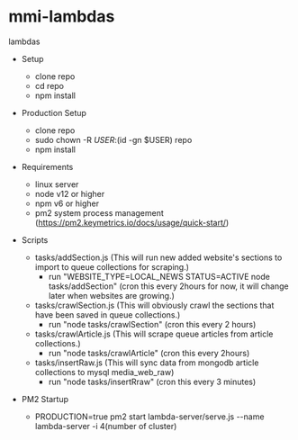 # mmi-lambdas
lambdas

- Setup
    * clone repo    
    * cd repo
    * npm install

- Production Setup
    * clone repo
    * sudo chown -R $USER:$(id -gn $USER) repo
    * npm install

- Requirements
    * linux server
    * node v12 or higher
    * npm v6 or higher
    * pm2 system process management (https://pm2.keymetrics.io/docs/usage/quick-start/)

- Scripts
    * tasks/addSection.js (This will run new added website's sections to import to queue collections for scraping.)
        - run "WEBSITE_TYPE=LOCAL_NEWS STATUS=ACTIVE node tasks/addSection" (cron this every 2hours for now, it will change later when websites are growing.)
    * tasks/crawlSection.js (This will obviously crawl the sections that have been saved in queue collections.)
        - run "node tasks/crawlSection" (cron this every 2 hours)
    * tasks/crawlArticle.js (This will scrape queue articles from article collections.)
        - run "node tasks/crawlArticle" (cron this every 2hours)
    * tasks/insertRaw.js (This will sync data from mongodb article collections to mysql media_web_raw)
        - run "node tasks/insertRraw" (cron this every 3 minutes)

- PM2 Startup
    *  PRODUCTION=true pm2 start lambda-server/serve.js --name lambda-server -i 4(number of cluster)